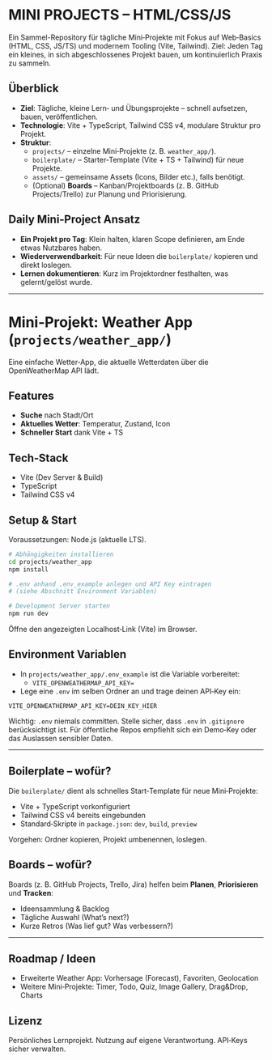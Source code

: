 # MINI PROJECTS – HTML/CSS/JS

Ein Sammel-Repository für tägliche Mini‑Projekte mit Fokus auf Web‑Basics (HTML, CSS, JS/TS) und modernem Tooling (Vite, Tailwind). Ziel: Jeden Tag ein kleines, in sich abgeschlossenes Projekt bauen, um kontinuierlich Praxis zu sammeln.

## Überblick
- __Ziel__: Tägliche, kleine Lern‑ und Übungsprojekte – schnell aufsetzen, bauen, veröffentlichen.
- __Technologie__: Vite + TypeScript, Tailwind CSS v4, modulare Struktur pro Projekt.
- __Struktur__:
  - `projects/` – einzelne Mini‑Projekte (z. B. `weather_app/`).
  - `boilerplate/` – Starter‑Template (Vite + TS + Tailwind) für neue Projekte.
  - `assets/` – gemeinsame Assets (Icons, Bilder etc.), falls benötigt.
  - (Optional) __Boards__ – Kanban/Projektboards (z. B. GitHub Projects/Trello) zur Planung und Priorisierung.

## Daily Mini‑Project Ansatz
- __Ein Projekt pro Tag__: Klein halten, klaren Scope definieren, am Ende etwas Nutzbares haben.
- __Wiederverwendbarkeit__: Für neue Ideen die `boilerplate/` kopieren und direkt loslegen.
- __Lernen dokumentieren__: Kurz im Projektordner festhalten, was gelernt/gelöst wurde.

---

# Mini‑Projekt: Weather App (`projects/weather_app/`)

Eine einfache Wetter‑App, die aktuelle Wetterdaten über die OpenWeatherMap API lädt.

## Features
- __Suche__ nach Stadt/Ort
- __Aktuelles Wetter__: Temperatur, Zustand, Icon
- __Schneller Start__ dank Vite + TS

## Tech‑Stack
- Vite (Dev Server & Build)
- TypeScript
- Tailwind CSS v4

## Setup & Start
Voraussetzungen: Node.js (aktuelle LTS).

```bash
# Abhängigkeiten installieren
cd projects/weather_app
npm install

# .env anhand .env_example anlegen und API Key eintragen
# (siehe Abschnitt Environment Variablen)

# Development Server starten
npm run dev
```

Öffne den angezeigten Localhost‑Link (Vite) im Browser.

## Environment Variablen
- In `projects/weather_app/.env_example` ist die Variable vorbereitet:
  - `VITE_OPENWEATHERMAP_API_KEY=`
- Lege eine `.env` im selben Ordner an und trage deinen API‑Key ein:

```env
VITE_OPENWEATHERMAP_API_KEY=DEIN_KEY_HIER
```

Wichtig: `.env` niemals committen. Stelle sicher, dass `.env` in `.gitignore` berücksichtigt ist. Für öffentliche Repos empfiehlt sich ein Demo‑Key oder das Auslassen sensibler Daten.

---

## Boilerplate – wofür?
Die `boilerplate/` dient als schnelles Start‑Template für neue Mini‑Projekte:
- Vite + TypeScript vorkonfiguriert
- Tailwind CSS v4 bereits eingebunden
- Standard‑Skripte in `package.json`: `dev`, `build`, `preview`

Vorgehen: Ordner kopieren, Projekt umbenennen, loslegen.

## Boards – wofür?
Boards (z. B. GitHub Projects, Trello, Jira) helfen beim __Planen__, __Priorisieren__ und __Tracken__:
- Ideensammlung & Backlog
- Tägliche Auswahl (What’s next?)
- Kurze Retros (Was lief gut? Was verbessern?)

---

## Roadmap / Ideen
- Erweiterte Weather App: Vorhersage (Forecast), Favoriten, Geolocation
- Weitere Mini‑Projekte: Timer, Todo, Quiz, Image Gallery, Drag&Drop, Charts

## Lizenz
Persönliches Lernprojekt. Nutzung auf eigene Verantwortung. API‑Keys sicher verwalten.
